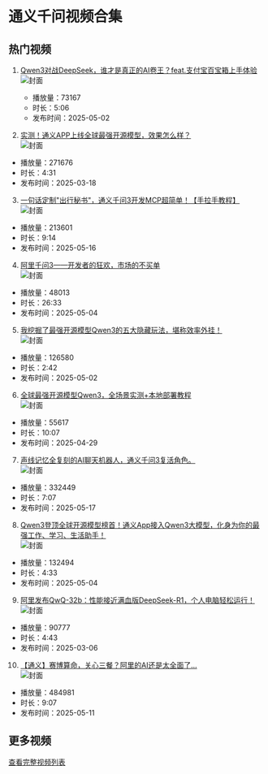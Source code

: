 # 通义千问视频合集

## 热门视频

1. [Qwen3对战DeepSeek，谁才是真正的AI卷王？feat.支付宝百宝箱上手体验](https://www.bilibili.com/video/av114432692723151)  
   ![封面](images/98ce5c1b677c9d1be7219a83d1f53d5e5d5a47c0.jpg)  
   - 播放量：73167  
   - 时长：5:06  
   - 发布时间：2025-05-02

 2. [实测！通义APP上线全球最强开源模型，效果怎么样？](https://www.bilibili.com/video/av114181990777612)  
   ![封面](images/62ae3f27a1df32bb95d95f04df2960e741ce7c37.jpg)  
   - 播放量：271676  
   - 时长：4:31  
   - 发布时间：2025-03-18

 3. [一句话定制"出行秘书"，通义千问3开发MCP超简单！【手拉手教程】](https://www.bilibili.com/video/av114516595572985)  
   ![封面](images/c61bad582e8729ff22517bda3bc7ac39a1135df8.jpg)  
   - 播放量：213601  
   - 时长：9:14  
   - 发布时间：2025-05-16

 4. [阿里千问3——开发者的狂欢，市场的不买单](https://www.bilibili.com/video/av114447188231615)  
   ![封面](images/697e745e1a45c0201a3cc2745bbb94665ff22aa6.jpg)  
   - 播放量：48013  
   - 时长：26:33  
   - 发布时间：2025-05-04

 5. [我挖掘了最强开源模型Qwen3的五大隐藏玩法，堪称效率外挂！](https://www.bilibili.com/video/av114438514417170)  
   ![封面](images/a6817920090648a721e62f0be870e5b4135b5cce.jpg)  
   - 播放量：126580  
   - 时长：2:42  
   - 发布时间：2025-05-02

 6. [全球最强开源模型Qwen3，全场景实测+本地部署教程](https://www.bilibili.com/video/av114420143358149)  
   ![封面](images/321c0566fe203a17b430078209e9549b830a4654.jpg)  
   - 播放量：55617  
   - 时长：10:07  
   - 发布时间：2025-04-29

 7. [声线记忆全复刻的AI聊天机器人，通义千问3复活角色。](https://www.bilibili.com/video/av114522517932281)  
   ![封面](images/4a8416789bd0eb532dd1dd96460b2f0c692abb0a.jpg)  
   - 播放量：332449  
   - 时长：7:07  
   - 发布时间：2025-05-17

 8. [Qwen3登顶全球开源模型榜首！通义App接入Qwen3大模型，化身为你的最强工作、学习、生活助手！](https://www.bilibili.com/video/av114447372782417)  
   ![封面](images/b4f622d7e35b888e1d8ae0751638d852eeb8611e.jpg)  
   - 播放量：132494  
   - 时长：4:33  
   - 发布时间：2025-05-04

 9. [阿里发布QwQ-32b：性能接近满血版DeepSeek-R1，个人电脑轻松运行！](https://www.bilibili.com/video/av114116291271290)  
   ![封面](images/edd8181071b6d5ba23ed79561ac794192a5d6bfd.jpg)  
   - 播放量：90777  
   - 时长：4:43  
   - 发布时间：2025-03-06

 10. [【通义】赛博算命，关心三餐？阿里的AI还是太全面了…](https://www.bilibili.com/video/av114489080946486)  
   ![封面](images/ede66bbd718b0d0a47093929aa3668d44a263b8e.jpg)  
   - 播放量：484981  
   - 时长：9:07  
   - 发布时间：2025-05-11

## 更多视频

[查看完整视频列表](https://www.bilibili.com/search?keyword=通义千问)